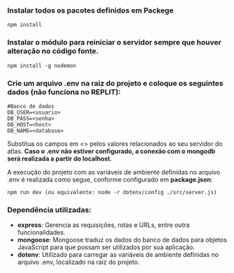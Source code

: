 ### **Instalar todos os pacotes definidos em Packege**
```
npm install
```

### **Instalar o módulo para reiniciar o servidor sempre que houver alteração no código fonte.**

```
npm install -g nodemon
```

### **Crie um arquivo .env na raiz do projeto e coloque os seguintes dados (não funciona no REPLIT):**
```
#Banco de dados
DB_USER=<usuario>
DB_PASS=<senha>
DB_HOST=<host>
DB_NAME=<database>
```
Substitua os campos em <> pelos valores relacionados ao seu servidor do atlas. **Caso o .env não estiver configurado, a conexão com o mongodb será realizada a partir do localhost**.

A execução do projeto com as variáveis de ambiente definidas no arquivo .env é realizada como segue, conforme configurado em **package.json**:

```
npm run dev (ou equivalente: node -r dotenv/config ./src/server.js)
```

### **Dependência utilizadas:**

- **express**: Gerencia as requisições, rotas e URLs, entre outra funcionalidades.
- **mongoose**: Mongoose traduz os dados do banco de dados para objetos JavaScript para que possam ser utilizados por sua aplicação.
- **dotenv**: Utilizado para carregar as variáveis de ambiente definidas no arquivo .env, localizado na raiz do projeto.
